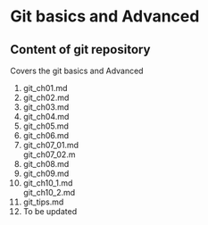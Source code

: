 Git basics and Advanced
=======================

Content of git repository
-------------------------
Covers the git basics and Advanced<br/>

1.  git_ch01.md<br/>
2.  git_ch02.md<br/>
3.  git_ch03.md<br/>
4.  git_ch04.md<br/>
5.  git_ch05.md<br/>
6.  git_ch06.md<br/>
7.  git_ch07_01.md<br/>
    git_ch07_02.m<br/>
8.  git_ch08.md<br/>
9.  git_ch09.md<br/>
10. git_ch10_1.md<br/>
    git_ch10_2.md<br/>
11. git_tips.md<br/>
12. To be updated

